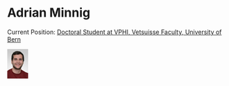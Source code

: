 # Adrian Minnig

Current Position: [Doctoral Student at VPHI, Vetsuisse Faculty, University of Bern](http://www.vphi.ch/ueber_uns/team/minnig_adrian/index_ger.html)


<img src="https://github.com/Adrian-Minnig/Adrian-Minnig.github.io/blob/main/docs/assets/images/Website_VPHI_Adrian_Minnig.jpg" width="48" align = "center">
